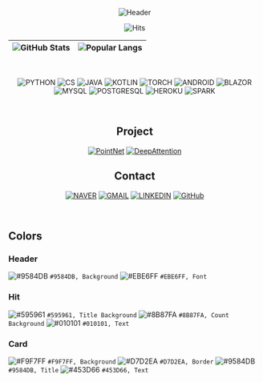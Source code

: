 <div align=center>

<!-- HEADER -->
![Header](https://capsule-render.vercel.app/api?type=waving&height=300&text=Deep%20GH%20Hub&fontAlignY=40&desc=:%20Geunhyeok's%20open%20archive%20for%20studies%20and%20projects%20:&descAlign=50&color=9584DB&fontColor=EBE6FF&animation=fadeIn)

![Hits](https://hits.seeyoufarm.com/api/count/incr/badge.svg?url=https%3A%2F%2Fgithub.com%2Fnda111%2Fhit-counter&count_bg=%238B87FA&title_bg=%23595961&icon=&icon_color=%23E7E7E7&title=HITS&edge_flat=false)

<!-- CURRENT TOPICS -->

<!-- GITHUB STATS -->
|![GitHub Stats](https://github-readme-stats.vercel.app/api?username=nda111&&custom_title=Geunhyeok's%20GitHub%20Stats&show_icons=true&bg_color=F9F7FF&border_color=D7D2EA&title_color=9584DB&text_color=453D66&icon_color=453D66&disable_animations=true)|![Popular Langs](https://github-readme-stats.vercel.app/api/top-langs/?username=nda111&langs_count=3&hide=javascript,html,tex,kotlin&bg_color=F9F7FF&border_color=D7D2EA&title_color=9584DB&text_color=453D6)|
|-|-|

<br />

<!-- SYMBOLS -->
![PYTHON](https://img.shields.io/badge/Python-3776AB.svg?&style=for-the-badge&logo=Python&logoColor=white)
![CS](https://img.shields.io/badge/CSHARP-512BD4.svg?&style=for-the-badge&logo=DOTNET&logoColor=white)
![JAVA](https://img.shields.io/badge/JAVA-007396.svg?&style=for-the-badge&logo=java&logoColor=white)
![KOTLIN](https://img.shields.io/badge/KOTLIN-7F52FF.svg?&style=for-the-badge&logo=kotlin&logoColor=white)
![TORCH](https://img.shields.io/badge/PYTORCH-EE4C2C.svg?&style=for-the-badge&logo=pytorch&logoColor=white)
![ANDROID](https://img.shields.io/badge/ANDROID-3DDC84.svg?&style=for-the-badge&logo=android&logoColor=white)
![BLAZOR](https://img.shields.io/badge/BLAZOR-512BD4.svg?&style=for-the-badge&logo=blazor&logoColor=white)
![MYSQL](https://img.shields.io/badge/MYSQL-4479A1.svg?&style=for-the-badge&logo=mysql&logoColor=white)
![POSTGRESQL](https://img.shields.io/badge/POSTGRESQL-4169E1.svg?&style=for-the-badge&logo=postgresql&logoColor=white)
![HEROKU](https://img.shields.io/badge/HEROKU-430098.svg?&style=for-the-badge&logo=postgresql&logoColor=white)
![SPARK](https://img.shields.io/badge/APACHE%20SPARK-E25A1C.svg?&style=for-the-badge&logo=apachespark&logoColor=white)

<br />

<!-- PROJECT -->
## Project
[![PointNet](https://github-readme-stats.vercel.app/api/pin/?username=nda111&repo=PointNet&bg_color=F9F7FF&border_color=D7D2EA&title_color=9584DB&text_color=453D66&)](https://github.com/nda111/PointNet)
[![DeepAttention](https://github-readme-stats.vercel.app/api/pin/?username=nda111&repo=DeepAttention&bg_color=F9F7FF&border_color=D7D2EA&title_color=9584DB&text_color=453D66&)](https://github.com/nda111/DeepAttention)

<!-- CONTACT -->
## Contact
[![NAVER](https://img.shields.io/badge/NAVER%20MAIL-03C75A.svg?&style=for-the-badge&logo=naver&logoColor=white)](mailto:nda111@naver.com)
[![GMAIL](https://img.shields.io/badge/GMAIL-EA4335.svg?&style=for-the-badge&logo=gmail&logoColor=white)](mailto:geunhyeok0111@gmail.com)
[![LINKEDIN](https://img.shields.io/badge/LINKED%20IN-0A66C2.svg?&style=for-the-badge&logo=linkedin&logoColor=white)](https://www.linkedin.com/in/근혁-유-1247ba21b/)
[![GitHub](https://img.shields.io/badge/GITHUB-181717.svg?&style=for-the-badge&logo=github&logoColor=white)](https://github.com/nda111)

</div>

<br />

<!-- COLORS -->
## Colors
### Header
![#9584DB](https://via.placeholder.com/15/9584DB/9584DB.png) `#9584DB, Background`
![#EBE6FF](https://via.placeholder.com/15/EBE6FF/EBE6FF.png) `#EBE6FF, Font`

### Hit
![#595961](https://via.placeholder.com/15/595961/595961.png) `#595961, Title Background`
![#8B87FA](https://via.placeholder.com/15/8B87FA/8B87FA.png) `#8B87FA, Count Background`
![#010101](https://via.placeholder.com/15/010101/010101.png) `#010101, Text`

### Card
![#F9F7FF](https://via.placeholder.com/15/F9F7FF/F9F7FF.png) `#F9F7FF, Background`
![#D7D2EA](https://via.placeholder.com/15/D7D2EA/D7D2EA.png) `#D7D2EA, Border`
![#9584DB](https://via.placeholder.com/15/9584DB/9584DB.png) `#9584DB, Title`
![#453D66](https://via.placeholder.com/15/453D66/453D66.png) `#453D66, Text`
